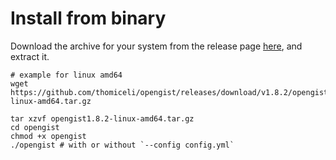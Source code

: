 # Install from binary

Download the archive for your system from the release page [here](https://github.com/thomiceli/opengist/releases/latest), and extract it.

```shell
# example for linux amd64
wget https://github.com/thomiceli/opengist/releases/download/v1.8.2/opengist1.8.2-linux-amd64.tar.gz

tar xzvf opengist1.8.2-linux-amd64.tar.gz
cd opengist
chmod +x opengist
./opengist # with or without `--config config.yml`
```

